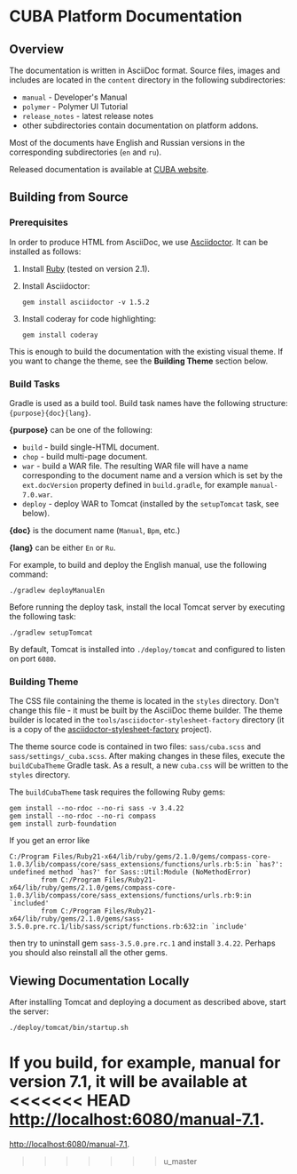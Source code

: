 # CUBA Platform Documentation

## Overview

The documentation is written in AsciiDoc format. Source files, images and includes are located in the `content` directory in the following subdirectories:

-   `manual` - Developer's Manual
-   `polymer` - Polymer UI Tutorial
-   `release_notes` - latest release notes
-   other subdirectories contain documentation on platform addons.

Most of the documents have English and Russian versions in the corresponding subdirectories (`en` and `ru`).

Released documentation is available at [CUBA website](https://www.cuba-platform.com/documentation).

## Building from Source

### Prerequisites

In order to produce HTML from AsciiDoc, we use [Asciidoctor](https://asciidoctor.org). It can be installed as follows:

1.  Install [Ruby](https://www.ruby-lang.org/en/downloads) (tested on version 2.1).

2.  Install Asciidoctor:

        gem install asciidoctor -v 1.5.2

3.  Install coderay for code highlighting:

        gem install coderay

This is enough to build the documentation with the existing visual theme. If you want to change the theme, see the **Building Theme** section below.

### Build Tasks

Gradle is used as a build tool. Build task names have the following structure: `{purpose}{doc}{lang}`.

**{purpose}** can be one of the following:

-   `build` - build single-HTML document.
-   `chop` - build multi-page document.
-   `war` - build a WAR file. The resulting WAR file will have a name corresponding to the document name and a version which is set by the `ext.docVersion` property defined in `build.gradle`, for example `manual-7.0.war`.
-   `deploy` - deploy WAR to Tomcat (installed by the `setupTomcat` task, see below).

**{doc}** is the document name (`Manual`, `Bpm`, etc.)

**{lang}** can be either `En` or `Ru`.

For example, to build and deploy the English manual, use the following command:

    ./gradlew deployManualEn

Before running the deploy task, install the local Tomcat server by executing the following task:

    ./gradlew setupTomcat

By default, Tomcat is installed into `./deploy/tomcat` and configured to listen on port `6080`.

### Building Theme

The CSS file containing the theme is located in the `styles` directory. Don't change this file - it must be built by the AsciiDoc theme builder. The theme builder is located in the `tools/asciidoctor-stylesheet-factory` directory (it is a copy of the [asciidoctor-stylesheet-factory](https://github.com/asciidoctor/asciidoctor-stylesheet-factory) project).

The theme source code is contained in two files: `sass/cuba.scss` and `sass/settings/_cuba.scss`. After making changes in these files, execute the `buildCubaTheme` Gradle task. As a result, a new `cuba.css` will be written to the `styles` directory.

The `buildCubaTheme` task requires the following Ruby gems:

    gem install --no-rdoc --no-ri sass -v 3.4.22
    gem install --no-rdoc --no-ri compass
    gem install zurb-foundation

If you get an error like

    C:/Program Files/Ruby21-x64/lib/ruby/gems/2.1.0/gems/compass-core-1.0.3/lib/compass/core/sass_extensions/functions/urls.rb:5:in `has?': undefined method `has?' for Sass::Util:Module (NoMethodError)
            from C:/Program Files/Ruby21-x64/lib/ruby/gems/2.1.0/gems/compass-core-1.0.3/lib/compass/core/sass_extensions/functions/urls.rb:9:in `included'
            from C:/Program Files/Ruby21-x64/lib/ruby/gems/2.1.0/gems/sass-3.5.0.pre.rc.1/lib/sass/script/functions.rb:632:in `include'

then try to uninstall gem `sass-3.5.0.pre.rc.1` and install `3.4.22`. Perhaps you should also reinstall all the other gems.

## Viewing Documentation Locally

After installing Tomcat and deploying a document as described above, start the server:

    ./deploy/tomcat/bin/startup.sh

If you build, for example, manual for version 7.1, it will be available at
<<<<<<< HEAD
[http://localhost:6080/manual-7.1](http://localhost:6080/manual-7.1).
=======
[http://localhost:6080/manual-7.1](http://localhost:6080/manual-7.1).  
    
>>>>>>> u_master
